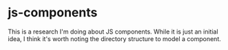 # js-components

This is a research I'm doing about JS components. While it is just an initial idea, I think it's worth noting the directory structure to model a component.
